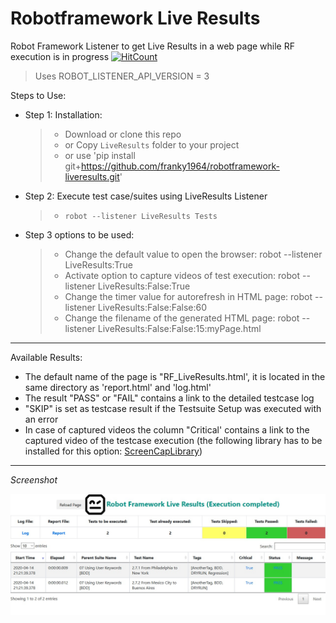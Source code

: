 # Robotframework Live Results
Robot Framework Listener to get Live Results in a web page while RF execution is in progress
[![HitCount](http://hits.dwyl.com/franky1964/RF-LiveResults.svg)](http://hits.dwyl.com/franky1964/RF-LiveResults)

> Uses ROBOT_LISTENER_API_VERSION = 3
    
Steps to Use:

 - Step 1: Installation:
   > - Download or clone this repo
   > -   or Copy `LiveResults` folder to your project 
   > -   or use 'pip install git+https://github.com/franky1964/robotframework-liveresults.git'

 - Step 2: Execute test case/suites using LiveResults Listener
   > - `robot --listener LiveResults Tests` 

 - Step 3 options to be used:
   > - Change the default value to open the browser:             robot --listener LiveResults:True
   > - Activate option to capture videos of test execution:      robot --listener LiveResults:False:True
   > - Change the timer value for autorefresh in HTML page:      robot --listener LiveResults:False:False:60
   > - Change the filename of the generated HTML page:           robot --listener LiveResults:False:False:15:myPage.html

---

Available Results:
 - The default name of the page is "RF_LiveResults.html', it is located in the same directory as 'report.html' and 'log.html'
 - The result "PASS" or "FAIL" contains a link to the detailed testcase log
 - "SKIP" is set as testcase result if the Testsuite Setup was executed with an error 
 - In case of captured videos the column "Critical' contains a link to the captured video of the testcase execution 
   (the following library has to be installed for this option: <a href="https://github.com/mihaiparvu/ScreenCapLibrary">ScreenCapLibrary</a>)
---

*Screenshot*

<img src="/LiveResults.jpg" alt="LiveResults">
